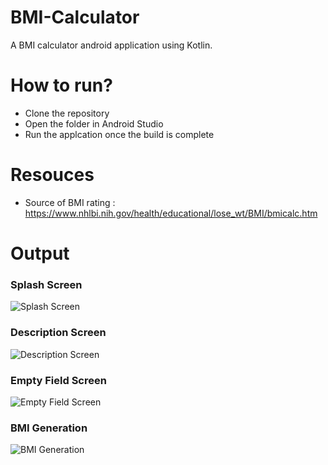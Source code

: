 # BMI-Calculator

A BMI calculator android application using Kotlin.

# How to run?
- Clone the repository
- Open the folder in Android Studio
- Run the applcation once the build is complete

# Resouces
- Source of BMI rating : https://www.nhlbi.nih.gov/health/educational/lose_wt/BMI/bmicalc.htm

# Output
### Splash Screen

![Splash Screen](https://github.com/anantcodes/BMI-Calculator/blob/master/app/src/main/res/drawable/splashsceenbmi.jpeg)

### Description Screen

![Description Screen](https://github.com/anantcodes/BMI-Calculator/blob/master/app/src/main/res/drawable/descbmi.jpeg)

### Empty Field Screen

![Empty Field Screen](https://github.com/anantcodes/BMI-Calculator/blob/master/app/src/main/res/drawable/basebmi.jpeg)

### BMI Generation 

![BMI Generation](https://github.com/anantcodes/BMI-Calculator/blob/master/app/src/main/res/drawable/finalbmi.jpeg)


